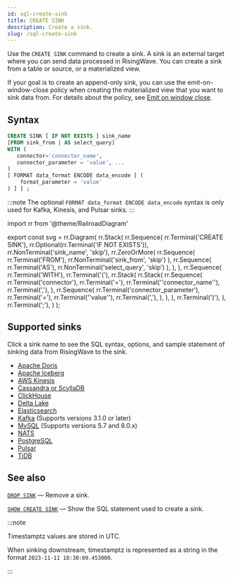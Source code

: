 ```yaml
---
id: sql-create-sink
title: CREATE SINK
description: Create a sink.
slug: /sql-create-sink
---
```


<head>
  <link rel="canonical" href="https://docs.risingwave.com/docs/current/sql-create-sink/" />
</head>

Use the `CREATE SINK` command to create a sink. A sink is an external target where you can send data processed in RisingWave. You can create a sink from a table or source, or a materialized view.

If your goal is to create an append-only sink, you can use the emit-on-window-close policy when creating the materialized view that you want to sink data from. For details about the policy, see [Emit on window close](/transform/emit-on-window-close.md).

## Syntax

```sql
CREATE SINK [ IF NOT EXISTS ] sink_name
[FROM sink_from | AS select_query]
WITH (
   connector='connector_name',
   connector_parameter = 'value', ...
)
[ FORMAT data_format ENCODE data_encode [ (
    format_parameter = 'value'
) ] ] ;
```

:::note
The optional `FORMAT data_format ENCODE data_encode` syntax is only used for Kafka, Kinesis, and Pulsar sinks.
:::

import rr from '@theme/RailroadDiagram'

export const svg = rr.Diagram(
rr.Stack(
rr.Sequence(
rr.Terminal('CREATE SINK'),
rr.Optional(rr.Terminal('IF NOT EXISTS')),
rr.NonTerminal('sink_name', 'skip'),
rr.ZeroOrMore(
rr.Sequence(
rr.Terminal('FROM'),
rr.NonTerminal('sink_from', 'skip')
),
rr.Sequence(
rr.Terminal('AS'),
rr.NonTerminal('select_query', 'skip')
),
),
),
rr.Sequence(
rr.Terminal('WITH'),
rr.Terminal('('),
rr.Stack(
rr.Stack(
rr.Sequence(
rr.Terminal('connector'),
rr.Terminal('='),
rr.Terminal('\'connector_name\''),
rr.Terminal(','),
),
rr.Sequence(
rr.Terminal('connector_parameter'),
rr.Terminal('='),
rr.Terminal('\'value\''),
rr.Terminal(','),
),
),
),
rr.Terminal(')'),
),
rr.Terminal(';'),
)
);

<Drawer SVG={svg} />

## Supported sinks

Click a sink name to see the SQL syntax, options, and sample statement of sinking data from RisingWave to the sink.

- [Apache Doris](/guides/sink-to-doris.md)
- [Apache Iceberg](/guides/sink-to-iceberg.md)
- [AWS Kinesis](/guides/sink-to-aws-kinesis.md)
- [Cassandra or ScyllaDB](/guides/sink-to-cassandra.md)
- [ClickHouse](/guides/sink-to-clickhouse.md)
- [Delta Lake](/guides/sink-to-delta-lake.md)
- [Elasticsearch](/guides/sink-to-elasticsearch.md)
- [Kafka](/guides/create-sink-kafka.md) (Supports versions 3.1.0 or later)
- [MySQL](/guides/sink-to-mysql.md) (Supports versions 5.7 and 8.0.x)
- [NATS](/guides/sink-to-nats.md)
- [PostgreSQL](/guides/sink-to-postgres.md)
- [Pulsar](/guides/sink-to-pulsar.md)
- [TiDB](/guides/sink-to-tidb.md)

## See also

[`DROP SINK`](sql-drop-sink.md) — Remove a sink.

[`SHOW CREATE SINK`](sql-show-create-sink.md) — Show the SQL statement used to create a sink.

:::note

Timestamptz values are stored in UTC.

When sinking downstream, timestamptz is represented as a string in the format `2023-11-11 18:30:09.453000`.

:::
